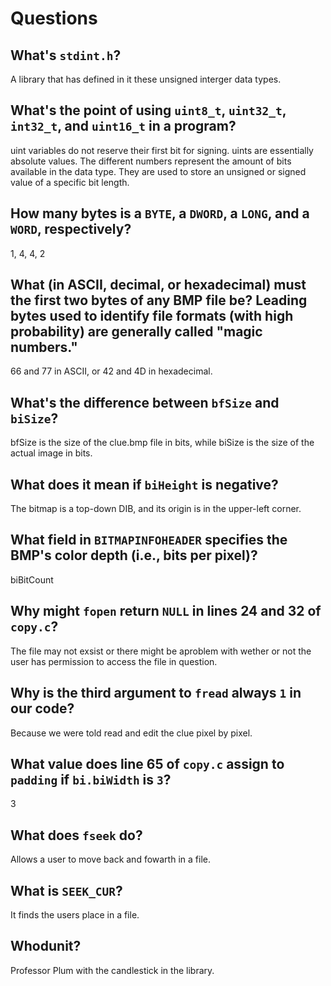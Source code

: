 # Questions

## What's `stdint.h`?

A library that has defined in it these unsigned interger data types.

## What's the point of using `uint8_t`, `uint32_t`, `int32_t`, and `uint16_t` in a program?

uint variables do not reserve their first bit for signing. uints are essentially absolute values. The different numbers
represent the amount of bits available in the data type. They are used to store an unsigned or signed value of a specific bit length.

## How many bytes is a `BYTE`, a `DWORD`, a `LONG`, and a `WORD`, respectively?

1, 4, 4, 2

## What (in ASCII, decimal, or hexadecimal) must the first two bytes of any BMP file be? Leading bytes used to identify file formats (with high probability) are generally called "magic numbers."

66 and 77 in ASCII, or 42 and 4D in hexadecimal.

## What's the difference between `bfSize` and `biSize`?

bfSize is the size of the clue.bmp file in bits, while biSize is the size of the actual image in bits.

## What does it mean if `biHeight` is negative?

The bitmap is a top-down DIB, and its origin is in the upper-left corner.

## What field in `BITMAPINFOHEADER` specifies the BMP's color depth (i.e., bits per pixel)?

biBitCount

## Why might `fopen` return `NULL` in lines 24 and 32 of `copy.c`?

The file may not exsist or there might be aproblem with wether or not the user has permission to access
the file in question.

## Why is the third argument to `fread` always `1` in our code?

Because we were told read and edit the clue pixel by pixel.

## What value does line 65 of `copy.c` assign to `padding` if `bi.biWidth` is `3`?

3

## What does `fseek` do?

Allows a user to move back and fowarth in a file.

## What is `SEEK_CUR`?

It finds the users place in a file.

## Whodunit?

Professor Plum with the candlestick in the library.
